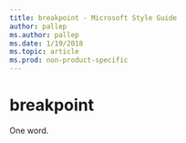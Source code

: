 ```yaml
---
title: breakpoint - Microsoft Style Guide
author: pallep
ms.author: pallep
ms.date: 1/19/2018
ms.topic: article
ms.prod: non-product-specific
---
```


# breakpoint

One word.
